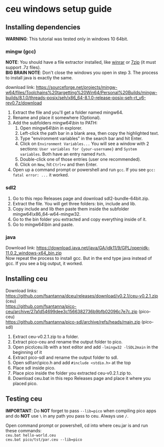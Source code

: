 # ceu windows setup guide

## Installing dependencies

__WARNING__: This tutorial was tested only in windows 10 64bit.

### mingw (gcc)

__NOTE__: You should have a file extractor installed, like [winrar](https://www.win-rar.com/start.html?&L=0) or [7zip](https://www.7-zip.org/) (it must support .7z files).\
__BIG BRAIN NOTE__: Don't close the windows you open in step 3. The process to install java is exactly the same.

download link: https://sourceforge.net/projects/mingw-w64/files/Toolchains%20targetting%20Win64/Personal%20Builds/mingw-builds/8.1.0/threads-posix/seh/x86_64-8.1.0-release-posix-seh-rt_v6-rev0.7z/download

1. Extract the file and you'll get a folder named mingw64.
2. Rename and place it somewhere (Optional).
3. Add the subfolders mingw64\\bin to PATH:
    1. Open mingw64\\bin in explorer.
    2. Left-click the path bar in a blank area, then copy the highlighted text.
    3. Type "environment variables" in the search bar and hit Enter.
    4. Click on ```Environment Variables...``` You will see a window with 2 sections: ```User variables for {your-username}``` and ```System variables```. Both have an entry named ```Path```.
    5. Double-click one of those entries (user one recommended).
    6. Click on ```New```, hit ```Ctrl+v``` and then Enter.
4. Open up a command prompt or powershell and run ```gcc```. If you see ```gcc: fatal error: ...``` it worked.

### sdl2

1. Go to this repo Releases page and download sdl2-bundle-64bit.zip.
2. Extract the file. You will get three folders: bin, include and lib.
3. Copy include and lib then paste them inside the subfolder mingw64\\x86_64-w64-mingw32.
5. Go to the bin folder you extracted and copy everything inside of it.
6. Go to mingw64\\bin and paste.

### java

Download link: https://download.java.net/java/GA/jdk11/9/GPL/openjdk-11.0.2_windows-x64_bin.zip \
Now repeat the process to install gcc. But in the end type java instead of gcc. If you see a big output, it worked.

## Installing ceu

Download links:\
https://github.com/fsantanna/dceu/releases/download/v0.2.1/ceu-v0.2.1.zip (ceu)\
https://github.com/fsantanna/pico-ceu/archive/27a1d54699dee3c1566382736b9bfb02096c7e7c.zip (pico-ceu)\
https://github.com/fsantanna/pico-sdl/archive/refs/heads/main.zip (pico-sdl)

1. Extract ceu-v0.2.1.zip to a folder.
2. Extract pico-ceu and rename the output folder to pico.
3. Open pico\\ceu.lib with a text editor and add ```-lmingw32 -lSDL2main``` in the beginning of it
4. Extract pico-sdl and rename the output folder to sdl.
5. Open sdl\\src\\pico.h and add ```#include <stdio.h>``` at the top
6. Place sdl inside pico.
7. Place pico inside the folder you extracted ceu-v0.2.1.zip to.
8. Download ceu.bat in this repo Releases page and place it where you placed pico.

## Testing ceu

__IMPORTANT__: Do __NOT__ forget to pass ```--lib=pico``` when compiling pico apps and do __NOT__ use ```\``` in any path you pass to ceu. Always use ```/```.

Open command prompt or powershell, cd into where ceu.jar is and run these commands:\
```ceu.bat hello-world.ceu```\
```ceu.bat pico/tst/par.ceu --lib=pico```